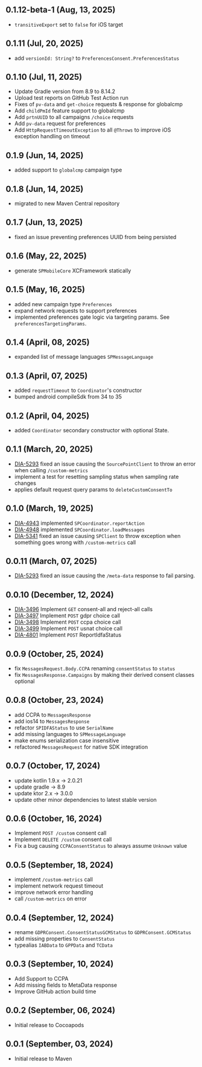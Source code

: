 ## 0.1.12-beta-1 (Aug, 13, 2025)
* `transitiveExport` set to `false` for iOS target

## 0.1.11 (Jul, 20, 2025)
* add `versionId: String?` to `PreferencesConsent.PreferencesStatus`

## 0.1.10 (Jul, 11, 2025)
* Update Gradle version from 8.9 to 8.14.2
* Upload test reports on GitHub Test Action run
* Fixes of `pv-data` and `get-choice` requests & response for globalcmp 
* Add `childPmId` feature support to globalcmp
* Add `prtnUUID` to all campaigns `/choice` requests
* Add `pv-data` request for preferences
* Add `HttpRequestTimeoutException` to all `@Throws` to improve iOS exception handling on timeout

## 0.1.9 (Jun, 14, 2025)
* added support to `globalcmp` campaign type

## 0.1.8 (Jun, 14, 2025)
* migrated to new Maven Central repository

## 0.1.7 (Jun, 13, 2025)
* fixed an issue preventing preferences UUID from being persisted

## 0.1.6 (May, 22, 2025)
* generate `SPMobileCore` XCFramework statically

## 0.1.5 (May, 16, 2025)
* added new campaign type `Preferences`
* expand network requests to support preferences
* implemented preferences gate logic via targeting params. See `preferencesTargetingParams`.

## 0.1.4 (April, 08, 2025)
* expanded list of message languages `SPMessageLanguage`

## 0.1.3 (April, 07, 2025)
* added `requestTimeout` to `Coordinator`'s constructor
* bumped android compileSdk from 34 to 35

## 0.1.2 (April, 04, 2025)
* added `Coordinator` secondary constructor with optional State.

## 0.1.1 (March, 20, 2025)
* [DIA-5293](https://sourcepoint.atlassian.net/browse/DIA-5293) fixed an issue causing the `SourcePointClient` to throw an error when calling `/custom-metrics`
* implement a test for resetting sampling status when sampling rate changes
* applies default request query params to `deleteCustomConsentTo`

## 0.1.0 (March, 19, 2025)
* [DIA-4943](https://sourcepoint.atlassian.net/browse/DIA-4943) implemented `SPCoordinator.reportAction`
* [DIA-4948](https://sourcepoint.atlassian.net/browse/DIA-4948) implemented `SPCoordinator.loadMessages`
* [DIA-5341](https://sourcepoint.atlassian.net/browse/DIA-5341) fixed an issue causing `SPClient` to throw exception when something goes wrong with `/custom-metrics` call

## 0.0.11 (March, 07, 2025)
* [DIA-5293](https://sourcepoint.atlassian.net/browse/DIA-5293) fixed an issue causing the `/meta-data` response to fail parsing.

## 0.0.10 (December, 12, 2024)
* [DIA-3496](https://sourcepoint.atlassian.net/browse/DIA-3496) Implement `GET` consent-all and reject-all calls
* [DIA-3497](https://sourcepoint.atlassian.net/browse/DIA-3497) Implement `POST` gdpr choice call
* [DIA-3498](https://sourcepoint.atlassian.net/browse/DIA-3498) Implement `POST` ccpa choice call
* [DIA-3499](https://sourcepoint.atlassian.net/browse/DIA-3499) Implement `POST` usnat choice call
* [DIA-4801](https://sourcepoint.atlassian.net/browse/DIA-4801) Implement `POST` ReportIdfaStatus

## 0.0.9 (October, 25, 2024)
* fix `MessagesRequest.Body.CCPA` renaming `consentStatus` to `status`
* fix `MessagesResponse.Campaigns` by making their derived consent classes optional

## 0.0.8 (October, 23, 2024)
* add CCPA to `MessagesResponse`
* add ios14 to `MessagesResponse`
* refactor `SPIDFAStatus` to use `SerialName`
* add missing languages to `SPMessageLanguage`
* make enums serialization case insensitive
* refactored `MessagesRequest` for native SDK integration

## 0.0.7 (October, 17, 2024)
* update kotlin 1.9.x -> 2.0.21
* update gradle -> 8.9
* update ktor 2.x -> 3.0.0
* update other minor dependencies to latest stable version

## 0.0.6 (October, 16, 2024)
* Implement `POST /custom` consent call
* Implement `DELETE /custom` consent call
* Fix a bug causing `CCPAConsentStatus` to always assume `Unknown` value

## 0.0.5 (September, 18, 2024)
* implement `/custom-metrics` call
* implement network request timeout
* improve network error handling
* call `/custom-metrics` on error

## 0.0.4 (September, 12, 2024)
* rename `GDPRConsent.ConsentStatusGCMStatus` to `GDPRConsent.GCMStatus`
* add missing properties to `ConsentStatus`
* typealias `IABData` to `GPPData` and `TCData`

## 0.0.3 (September, 10, 2024)
* Add Support to CCPA
* Add missing fields to MetaData response
* Improve GitHub action build time

## 0.0.2 (September, 06, 2024)
* Initial release to Cocoapods

## 0.0.1 (September, 03, 2024)
* Initial release to Maven
